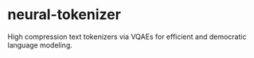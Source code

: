 # neural-tokenizer
High compression text tokenizers via VQAEs for efficient and democratic language modeling.
